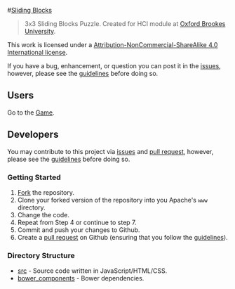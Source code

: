 #[Sliding Blocks](http://ryansmith94.github.io/react-blocks/src)
> 3x3 Sliding Blocks Puzzle. Created for HCI module at [Oxford Brookes University](brookes.ac.uk).

This work is licensed under a [Attribution-NonCommercial-ShareAlike 4.0 International
license](https://gist.githubusercontent.com/ryansmith94/b947ee33d7bfffff9d16/raw/bcd4b00739543c4a215a1f60538d899e2c22cdfd/BY-NC-SA.txt).

If you have a bug, enhancement, or question you can post it in the [issues](/issues), however, please see the [guidelines](/contributing.md) before doing so.

## Users
Go to the [Game](http://ryansmith94.github.io/react-blocks/src).

## Developers
You may contribute to this project via [issues](/issues) and [pull request](/pulls), however, please see the [guidelines](/contributing.md) before doing so.

### Getting Started
1. [Fork](/fork) the repository.
2. Clone your forked version of the repository into you Apache's `www` directory.
3. Change the code.
4. Repeat from Step 4 or continue to step 7.
5. Commit and push your changes to Github.
6. Create a [pull request](/pulls) on Github (ensuring that you follow the [guidelines](/contributing.md)).

### Directory Structure
- [src](/src) - Source code written in JavaScript/HTML/CSS.
- [bower_components](/bower_components) - Bower dependencies.
